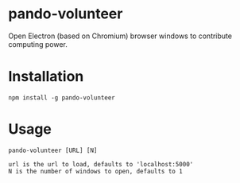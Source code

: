 # pando-volunteer

Open Electron (based on Chromium) browser windows to contribute computing power.

# Installation

    npm install -g pando-volunteer

# Usage

    pando-volunteer [URL] [N]

    url is the url to load, defaults to 'localhost:5000'
    N is the number of windows to open, defaults to 1

    
